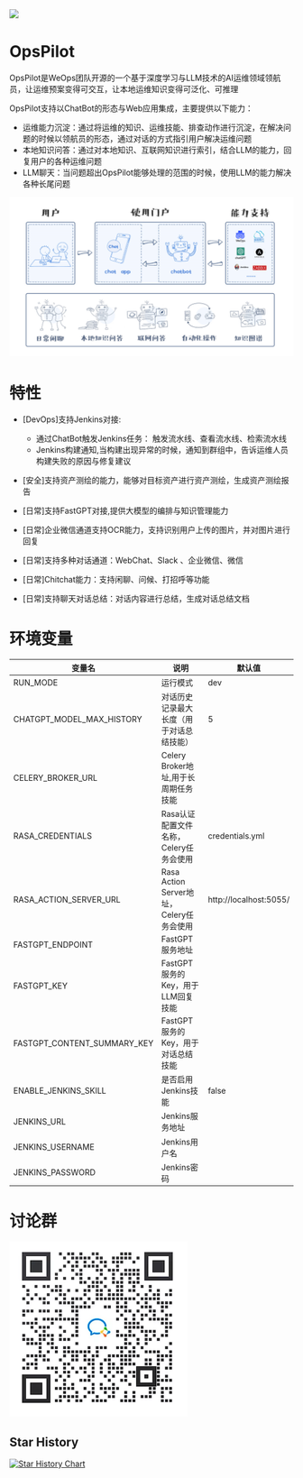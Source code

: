 <img src="https://wedoc.canway.net/imgs/img/嘉为蓝鲸.jpg" >

# OpsPilot

OpsPilot是WeOps团队开源的一个基于深度学习与LLM技术的AI运维领域领航员，让运维预案变得可交互，让本地运维知识变得可泛化、可推理

OpsPilot支持以ChatBot的形态与Web应用集成，主要提供以下能力：

* 运维能力沉淀：通过将运维的知识、运维技能、排查动作进行沉淀，在解决问题的时候以领航员的形态，通过对话的方式指引用户解决运维问题
* 本地知识问答：通过对本地知识、互联网知识进行索引，结合LLM的能力，回复用户的各种运维问题
* LLM聊天：当问题超出OpsPilot能够处理的范围的时候，使用LLM的能力解决各种长尾问题

<img src="./docs/images/chatbot.png" >

# 特性

* [DevOps]支持Jenkins对接:
    * 通过ChatBot触发Jenkins任务： 触发流水线、查看流水线、检索流水线
    * Jenkins构建通知,当构建出现异常的时候，通知到群组中，告诉运维人员构建失败的原因与修复建议
* [安全]支持资产测绘的能力，能够对目标资产进行资产测绘，生成资产测绘报告
* [日常]支持FastGPT对接,提供大模型的编排与知识管理能力
* [日常]企业微信通道支持OCR能力，支持识别用户上传的图片，并对图片进行回复
* [日常]支持多种对话通道：WebChat、Slack 、企业微信、微信

* [日常]Chitchat能力：支持闲聊、问候、打招呼等功能
* [日常]支持聊天对话总结：对话内容进行总结，生成对话总结文档

# 环境变量

| 变量名                         | 说明                               | 默认值                    |
|-----------------------------|----------------------------------|------------------------|
| RUN_MODE                    | 运行模式                             | dev                    |
| CHATGPT_MODEL_MAX_HISTORY   | 对话历史记录最大长度（用于对话总结技能）             | 5                      |
| CELERY_BROKER_URL           | Celery Broker地址,用于长周期任务技能        |                        |
| RASA_CREDENTIALS            | Rasa认证配置文件名称，Celery任务会使用         | credentials.yml        |
| RASA_ACTION_SERVER_URL      | Rasa Action Server地址，Celery任务会使用 | http://localhost:5055/ |
| FASTGPT_ENDPOINT            | FastGPT服务地址                      |                        |
| FASTGPT_KEY                 | FastGPT服务的Key，用于LLM回复技能          |                        |
| FASTGPT_CONTENT_SUMMARY_KEY | FastGPT服务的Key，用于对话总结技能           |                        |
| ENABLE_JENKINS_SKILL        | 是否启用Jenkins技能                    | false                  |
| JENKINS_URL                 | Jenkins服务地址                      |                        |
| JENKINS_USERNAME            | Jenkins用户名                       |                        |
| JENKINS_PASSWORD            | Jenkins密码                        |                        |

# 讨论群

<img src="./docs/images/wx.png" >

## Star History

[![Star History Chart](https://api.star-history.com/svg?repos=WeOps-Lab/OpsPilot&type=Date)](https://star-history.com/#WeOps-Lab/OpsPilot&Date)